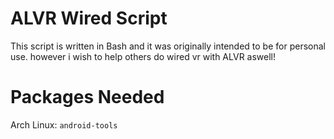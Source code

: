# ALVR Wired Script
This script is written in Bash and it was originally intended to be for personal use. however i wish to help others do wired vr with ALVR aswell!

# Packages Needed
Arch Linux: `android-tools`
